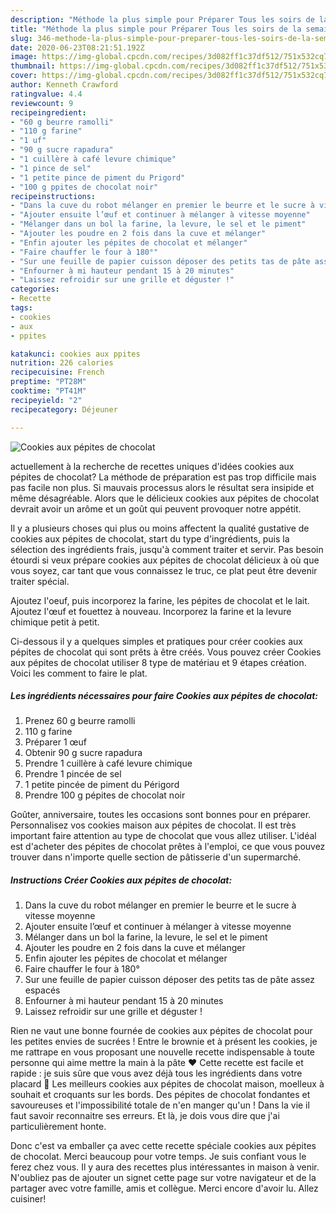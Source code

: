 ```yaml
---
description: "Méthode la plus simple pour Préparer Tous les soirs de la semaine Cookies aux pépites de chocolat"
title: "Méthode la plus simple pour Préparer Tous les soirs de la semaine Cookies aux pépites de chocolat"
slug: 346-methode-la-plus-simple-pour-preparer-tous-les-soirs-de-la-semaine-cookies-aux-pepites-de-chocolat
date: 2020-06-23T08:21:51.192Z
image: https://img-global.cpcdn.com/recipes/3d082ff1c37df512/751x532cq70/cookies-aux-pepites-de-chocolat-photo-principale-de-la-recette.jpg
thumbnail: https://img-global.cpcdn.com/recipes/3d082ff1c37df512/751x532cq70/cookies-aux-pepites-de-chocolat-photo-principale-de-la-recette.jpg
cover: https://img-global.cpcdn.com/recipes/3d082ff1c37df512/751x532cq70/cookies-aux-pepites-de-chocolat-photo-principale-de-la-recette.jpg
author: Kenneth Crawford
ratingvalue: 4.4
reviewcount: 9
recipeingredient:
- "60 g beurre ramolli"
- "110 g farine"
- "1 uf"
- "90 g sucre rapadura"
- "1 cuillère à café levure chimique"
- "1 pince de sel"
- "1 petite pince de piment du Prigord"
- "100 g ppites de chocolat noir"
recipeinstructions:
- "Dans la cuve du robot mélanger en premier le beurre et le sucre à vitesse moyenne"
- "Ajouter ensuite l’œuf et continuer à mélanger à vitesse moyenne"
- "Mélanger dans un bol la farine, la levure, le sel et le piment"
- "Ajouter les poudre en 2 fois dans la cuve et mélanger"
- "Enfin ajouter les pépites de chocolat et mélanger"
- "Faire chauffer le four à 180°"
- "Sur une feuille de papier cuisson déposer des petits tas de pâte assez espacés"
- "Enfourner à mi hauteur pendant 15 à 20 minutes"
- "Laissez refroidir sur une grille et déguster !"
categories:
- Recette
tags:
- cookies
- aux
- ppites

katakunci: cookies aux ppites 
nutrition: 226 calories
recipecuisine: French
preptime: "PT28M"
cooktime: "PT41M"
recipeyield: "2"
recipecategory: Déjeuner

---
```



![Cookies aux pépites de chocolat](https://img-global.cpcdn.com/recipes/3d082ff1c37df512/751x532cq70/cookies-aux-pepites-de-chocolat-photo-principale-de-la-recette.jpg)

actuellement à la recherche de recettes uniques d'idées cookies aux pépites de chocolat? La méthode de préparation est pas trop difficile mais pas facile non plus. Si mauvais processus alors le résultat sera insipide et même désagréable. Alors que le délicieux cookies aux pépites de chocolat devrait avoir un arôme et un goût qui peuvent provoquer notre appétit.

Il y a plusieurs choses qui plus ou moins affectent la qualité gustative de cookies aux pépites de chocolat, start du type d'ingrédients, puis la sélection des ingrédients frais, jusqu'à comment traiter et servir. Pas besoin étourdi si veux prépare cookies aux pépites de chocolat délicieux à où que vous soyez, car tant que vous connaissez le truc, ce plat peut être devenir traiter spécial.

Ajoutez l&#39;oeuf, puis incorporez la farine, les pépites de chocolat et le lait. Ajoutez l&#39;œuf et fouettez à nouveau. Incorporez la farine et la levure chimique petit à petit.


Ci-dessous il y a quelques simples et pratiques pour créer cookies aux pépites de chocolat qui sont prêts à être créés. Vous pouvez créer Cookies aux pépites de chocolat utiliser 8 type de matériau et 9 étapes création. Voici les comment to faire le plat.

<!--inarticleads1-->

##### Les ingrédients nécessaires pour faire Cookies aux pépites de chocolat:

1. Prenez 60 g beurre ramolli
1.  110 g farine
1. Préparer 1 œuf
1. Obtenir 90 g sucre rapadura
1. Prendre 1 cuillère à café levure chimique
1. Prendre 1 pincée de sel
1.  1 petite pincée de piment du Périgord
1. Prendre 100 g pépites de chocolat noir


Goûter, anniversaire, toutes les occasions sont bonnes pour en préparer. Personnalisez vos cookies maison aux pépites de chocolat. Il est très important faire attention au type de chocolat que vous allez utiliser. L&#39;idéal est d&#39;acheter des pépites de chocolat prêtes à l&#39;emploi, ce que vous pouvez trouver dans n&#39;importe quelle section de pâtisserie d&#39;un supermarché. 

<!--inarticleads2-->

##### Instructions Créer Cookies aux pépites de chocolat:

1. Dans la cuve du robot mélanger en premier le beurre et le sucre à vitesse moyenne
1. Ajouter ensuite l’œuf et continuer à mélanger à vitesse moyenne
1. Mélanger dans un bol la farine, la levure, le sel et le piment
1. Ajouter les poudre en 2 fois dans la cuve et mélanger
1. Enfin ajouter les pépites de chocolat et mélanger
1. Faire chauffer le four à 180°
1. Sur une feuille de papier cuisson déposer des petits tas de pâte assez espacés
1. Enfourner à mi hauteur pendant 15 à 20 minutes
1. Laissez refroidir sur une grille et déguster !


Rien ne vaut une bonne fournée de cookies aux pépites de chocolat pour les petites envies de sucrées ! Entre le brownie et à présent les cookies, je me rattrape en vous proposant une nouvelle recette indispensable à toute personne qui aime mettre la main à la pâte ♥ Cette recette est facile et rapide : je suis sûre que vous avez déjà tous les ingrédients dans votre placard 🙂 Les meilleurs cookies aux pépites de chocolat maison, moelleux à souhait et croquants sur les bords. Des pépites de chocolat fondantes et savoureuses et l&#39;impossibilité totale de n&#39;en manger qu&#39;un ! Dans la vie il faut savoir reconnaitre ses erreurs. Et là, je dois vous dire que j&#39;ai particulièrement honte. 


Donc c'est va emballer ça avec cette recette spéciale cookies aux pépites de chocolat. Merci beaucoup pour votre temps. Je suis confiant vous le ferez chez vous. Il y aura des recettes plus  intéressantes in maison à venir. N'oubliez pas de ajouter un signet cette page sur votre navigateur et de la partager avec votre famille, amis et collègue. Merci encore d'avoir lu. Allez cuisiner!
